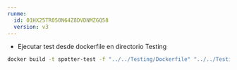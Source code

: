 ```yaml
---
runme:
  id: 01HX25TR050N64Z8DVDNMZGQ58
  version: v3
---
```


* Ejecutar test desde dockerfile en directorio Testing

```sh {"id":"01HX25VV6RVM14WEPSC2Z1EPGJ"}
docker build -t spotter-test -f "../../Testing/Dockerfile" "../../Testing"
```